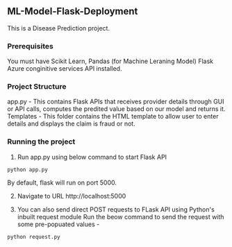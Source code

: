 ## ML-Model-Flask-Deployment
This is a Disease Prediction project.

### Prerequisites
You must have Scikit Learn, Pandas (for Machine Leraning Model) Flask Azure conginitive services API installed.

### Project Structure
 app.py - This contains Flask APIs that receives provider details through GUI or API calls, computes the predited value based on our model and returns it.
 Templates - This folder contains the HTML template to allow user to enter details and displays the claim is fraud or not.

### Running the project

1. Run app.py using below command to start Flask API
```
python app.py
```
By default, flask will run on port 5000.

2. Navigate to URL http://localhost:5000



3. You can also send direct POST requests to FLask API using Python's inbuilt request module
Run the beow command to send the request with some pre-popuated values -
```
python request.py
```
